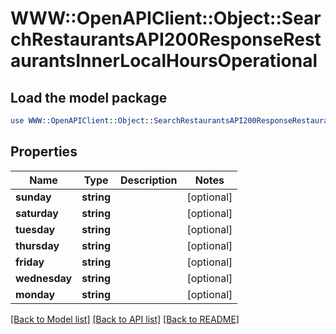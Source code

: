 # WWW::OpenAPIClient::Object::SearchRestaurantsAPI200ResponseRestaurantsInnerLocalHoursOperational

## Load the model package
```perl
use WWW::OpenAPIClient::Object::SearchRestaurantsAPI200ResponseRestaurantsInnerLocalHoursOperational;
```

## Properties
Name | Type | Description | Notes
------------ | ------------- | ------------- | -------------
**sunday** | **string** |  | [optional] 
**saturday** | **string** |  | [optional] 
**tuesday** | **string** |  | [optional] 
**thursday** | **string** |  | [optional] 
**friday** | **string** |  | [optional] 
**wednesday** | **string** |  | [optional] 
**monday** | **string** |  | [optional] 

[[Back to Model list]](../README.md#documentation-for-models) [[Back to API list]](../README.md#documentation-for-api-endpoints) [[Back to README]](../README.md)


